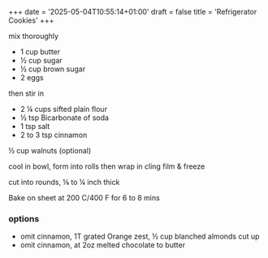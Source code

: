 +++
date = '2025-05-04T10:55:14+01:00'
draft = false
title = 'Refrigerator Cookies'
+++

mix thoroughly
* 1 cup butter
* ½ cup sugar
* ½ cup brown sugar
* 2 eggs

then stir in
* 2 ¼ cups sifted plain flour
* ½ tsp Bicarbonate of soda
* 1 tsp salt
* 2 to 3 tsp cinnamon

½ cup walnuts (optional)

cool in bowl, form into rolls then wrap in cling film & freeze

cut into rounds, ⅛ to ¼ inch thick

Bake on sheet at 200 C/400 F for 6 to 8 mins

### options
* omit cinnamon, 1T grated Orange zest, ½ cup blanched almonds cut up
* omit cinnamon, at 2oz melted chocolate to butter




